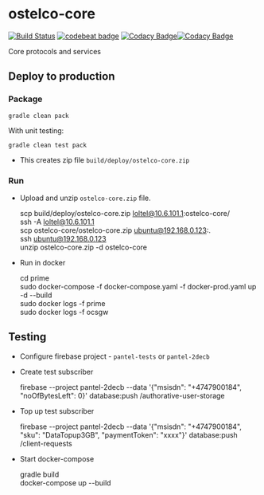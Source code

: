 # ostelco-core

[![Build Status](https://travis-ci.org/ostelco/ostelco-core.svg?branch=master)](https://travis-ci.org/ostelco/ostelco-core) [![codebeat badge](https://codebeat.co/badges/e4c26ba7-75d6-48d2-a3d0-f72988998642)](https://codebeat.co/projects/github-com-ostelco-ostelco-core-master)  [![Codacy Badge](https://api.codacy.com/project/badge/Grade/e7b2ae0440104a5e8ae6fa5e919147dc)](https://www.codacy.com/app/la3lma/ostelco-core?utm_source=github.com&amp;utm_medium=referral&amp;utm_content=ostelco/ostelco-core&amp;utm_campaign=Badge_Grade)[![Codacy Badge](https://api.codacy.com/project/badge/Coverage/e7b2ae0440104a5e8ae6fa5e919147dc)](https://www.codacy.com/app/la3lma/ostelco-core?utm_source=github.com&utm_medium=referral&utm_content=ostelco/ostelco-core&utm_campaign=Badge_Coverage)


Core protocols and services

## Deploy to production

### Package
 
    gradle clean pack

With unit testing:
    
    gradle clean test pack
    
* This creates zip file `build/deploy/ostelco-core.zip`

### Run

* Upload and unzip `ostelco-core.zip` file.


    scp build/deploy/ostelco-core.zip loltel@10.6.101.1:ostelco-core/  
    ssh -A loltel@10.6.101.1  
    scp ostelco-core/ostelco-core.zip ubuntu@192.168.0.123:.  
    ssh ubuntu@192.168.0.123  
    unzip ostelco-core.zip -d ostelco-core  

* Run in docker


    cd prime  
    sudo docker-compose -f docker-compose.yaml -f docker-prod.yaml up -d --build  
    sudo docker logs -f prime  
    sudo docker logs -f ocsgw  

## Testing

 * Configure firebase project - `pantel-tests` or `pantel-2decb`
 
  * Create test subscriber
  
  
    firebase --project pantel-2decb  --data '{"msisdn": "+4747900184", "noOfBytesLeft": 0}' database:push /authorative-user-storage

 * Top up test subscriber
 
 
    firebase --project pantel-2decb  --data '{"msisdn": "+4747900184", "sku": "DataTopup3GB", "paymentToken": "xxxx"}' database:push /client-requests

 * Start docker-compose

    
    gradle build  
    docker-compose up --build  
